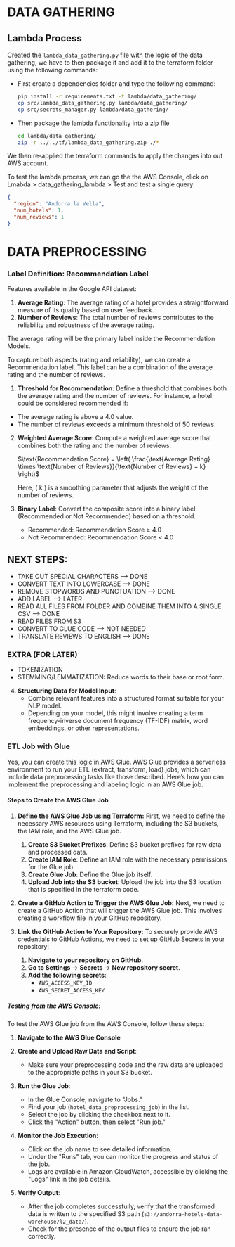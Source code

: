 
# DATA GATHERING 
## Lambda Process

Created the `lambda_data_gathering.py` file with the logic of the data gathering, we have to then package it and add it to the terraform folder using the following commands: 

- First create a dependencies folder and type the following command:
    ```bash
    pip install -r requirements.txt -t lambda/data_gathering/
    cp src/lambda_data_gathering.py lambda/data_gathering/
    cp src/secrets_manager.py lambda/data_gathering/
    ```

- Then package the lambda functionality into a zip file
    ```bash
    cd lambda/data_gathering/
    zip -r ../../tf/lambda_data_gathering.zip ./*
    ```

We then re-applied the terraform commands to apply the changes into out AWS account. 

To test the lambda process, we can go the the AWS Console, click on Lmabda > data_gathering_lambda > Test and test a single query: 
```json
{
  "region": "Andorra la Vella",
  "num_hotels": 1,
  "num_reviews": 1
}
```

# DATA PREPROCESSING
### Label Definition: Recommendation Label

Features available in the Google API dataset:
1. **Average Rating**: The average rating of a hotel provides a straightforward measure of its quality based on user feedback.
2. **Number of Reviews**: The total number of reviews contributes to the reliability and robustness of the average rating.

The average rating will be the primary label inside the Recommendation Models. 


To capture both aspects (rating and reliability), we can create a Recommendation label. This label can be a combination of the average rating and the number of reviews. 

1. **Threshold for Recommendation**: Define a threshold that combines both the average rating and the number of reviews. For instance, a hotel could be considered recommended if:
  - The average rating is above a 4.0 value.
  - The number of reviews exceeds a minimum threshold of 50 reviews.


2. **Weighted Average Score**: Compute a weighted average score that combines both the rating and the number of reviews.

    $\text{Recommendation Score} = \left( \frac{\text{Average Rating} \times \text{Number of Reviews}}{\text{Number of Reviews} + k} \right)$

   Here, \( k \) is a smoothing parameter that adjusts the weight of the number of reviews.

3. **Binary Label**: Convert the composite score into a binary label (Recommended or Not Recommended) based on a threshold.
   - Recommended: Recommendation Score ≥ 4.0
   - Not Recommended: Recommendation Score < 4.0


## NEXT STEPS:
-  TAKE OUT SPECIAL CHARACTERS --> DONE
- CONVERT TEXT INTO LOWERCASE --> DONE
- REMOVE STOPWORDS AND PUNCTUATION --> DONE
- ADD LABEL --> LATER
- READ ALL FILES FROM FOLDER AND COMBINE THEM INTO A SINGLE CSV --> DONE
- READ FILES FROM S3
- CONVERT TO GLUE CODE --> NOT NEEDED
- TRANSLATE REVIEWS TO ENGLISH --> DONE

### EXTRA (FOR LATER)
- TOKENIZATION
- STEMMING/LEMMATIZATION: Reduce words to their base or root form.

4. **Structuring Data for Model Input**:
   - Combine relevant features into a structured format suitable for your NLP model.
   - Depending on your model, this might involve creating a term frequency-inverse document frequency (TF-IDF) matrix, word embeddings, or other representations.

### ETL Job with Glue

Yes, you can create this logic in AWS Glue. AWS Glue provides a serverless environment to run your ETL (extract, transform, load) jobs, which can include data preprocessing tasks like those described. Here’s how you can implement the preprocessing and labeling logic in an AWS Glue job.

#### Steps to Create the AWS Glue Job

1. **Define the AWS Glue Job using Terraform:** First, we need to define the necessary AWS resources using Terraform, including the S3 buckets, the IAM role, and the AWS Glue job.
    1. **Create S3 Bucket Prefixes**: Define S3 bucket prefixes for raw data and processed data.
    2. **Create IAM Role**: Define an IAM role with the necessary permissions for the Glue job.
    3. **Create Glue Job**: Define the Glue job itself.
    4. **Upload Job into the S3 bucket**: Upload the job into the S3 location that is specified in the terraform code. 

2. **Create a GitHub Action to Trigger the AWS Glue Job:** Next, we need to create a GitHub Action that will trigger the AWS Glue job. This involves creating a workflow file in your GitHub repository.

3. **Link the GitHub Action to Your Repository**: To securely provide AWS credentials to GitHub Actions, we need to set up GitHub Secrets in your repository:
    1. **Navigate to your repository on GitHub**.
    2. **Go to Settings** -> **Secrets** -> **New repository secret**.
    3. **Add the following secrets**:
        - `AWS_ACCESS_KEY_ID`
        - `AWS_SECRET_ACCESS_KEY`


##### Testing from the AWS Console:

To test the AWS Glue job from the AWS Console, follow these steps:
1. **Navigate to the AWS Glue Console**

2. **Create and Upload Raw Data and Script**:
   - Make sure your preprocessing code and the raw data are uploaded to the appropriate paths in your S3 bucket.

3. **Run the Glue Job**:
   - In the Glue Console, navigate to "Jobs."
   - Find your job (`hotel_data_preprocessing_job`) in the list.
   - Select the job by clicking the checkbox next to it.
   - Click the "Action" button, then select "Run job."

4. **Monitor the Job Execution**:
   - Click on the job name to see detailed information.
   - Under the "Runs" tab, you can monitor the progress and status of the job.
   - Logs are available in Amazon CloudWatch, accessible by clicking the "Logs" link in the job details.

5. **Verify Output**:
   - After the job completes successfully, verify that the transformed data is written to the specified S3 path (`s3://andorra-hotels-data-warehouse/l2_data/`).
   - Check for the presence of the output files to ensure the job ran correctly.